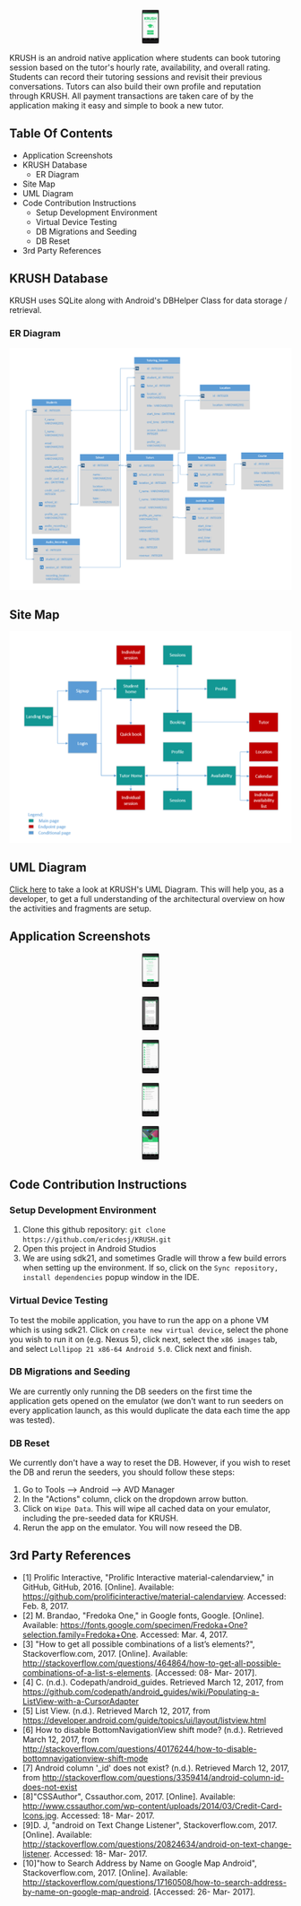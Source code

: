 <p align="center">
  <img src="login-signup.png" alt="Krush Login" style="width: 30px; height: 60px;">
</p>

KRUSH is an android native application where students can book tutoring session based on the tutor's hourly rate, availability, and overall rating. Students can record their tutoring sessions and revisit their previous conversations. Tutors can also build their own profile and reputation through KRUSH. All payment transactions are taken care of by the application making it easy and simple to book a new tutor. 

## Table Of Contents
- Application Screenshots
- KRUSH Database
  - ER Diagram
- Site Map
- UML Diagram
- Code Contribution Instructions
  - Setup Development Environment
  - Virtual Device Testing
  - DB Migrations and Seeding
  - DB Reset
- 3rd Party References

## KRUSH Database 
KRUSH uses SQLite along with Android's DBHelper Class for data storage / retrieval.

### ER Diagram
![ER Diagram](erd.png)

## Site Map
![Site Map](sitemap.png)

## UML Diagram
[Click here](https://drive.google.com/open?id=0B_oCfPfOVbvWUV9GdHV5SXNPV1k) to take a look at KRUSH's UML Diagram. This will help you, as a developer, to get a full understanding of the architectural overview on how the activities and fragments are setup.

## Application Screenshots
<p align="center">
  <img src="registration.png" alt="Registration" style="width: 30px; height: 60px;">
</p>
<p align="center">
  <img src="user-guide.png" alt="User Guide" style="width: 30px; height: 60px;">
</p>
<p align="center">
  <img src="booking.png" alt="Booking View" style="width: 30px; height: 60px;">
</p>
<p align="center">
  <img src="history.png" alt="Session History View" style="width: 30px; height: 60px;">
</p>
<p align="center">
  <img src="profile.png" alt="User Profile" style="width: 30px; height: 60px;">
</p>

## Code Contribution Instructions

### Setup Development Environment
1. Clone this github repository: `git clone https://github.com/ericdesj/KRUSH.git`
2. Open this project in Android Studios
3. We are using sdk21, and sometimes Gradle will throw a few build errors when setting up the environment. If so, click on the `Sync repository, install dependencies` popup window in the IDE.

### Virtual Device Testing
To test the mobile application, you have to run the app on a phone VM which is using sdk21. Click on `create new virtual device`, select the phone you wish to run it on (e.g. Nexus 5), click next, select the `x86 images` tab, and select `Lollipop 21 x86-64 Android 5.0`. Click next and finish. 

### DB Migrations and Seeding
We are currently only running the DB seeders on the first time the application gets opened on the emulator (we don't want to run seeders on every application launch, as this would duplicate the data each time the app was tested).

### DB Reset
We currently don't have a way to reset the DB. However, if you wish to reset the DB and rerun the seeders, you should follow these steps:
1. Go to Tools --> Android --> AVD Manager
2. In the "Actions" column, click on the dropdown arrow button.
3. Click on `Wipe Data`. This will wipe all cached data on your emulator, including the pre-seeded data for KRUSH. 
4. Rerun the app on the emulator. You will now reseed the DB.

## 3rd Party References
- [1] Prolific Interactive, "Prolific Interactive material-calendarview," in GitHub, GitHub, 2016. [Online]. Available: https://github.com/prolificinteractive/material-calendarview. Accessed: Feb. 8, 2017.
- [2] M. Brandao, "Fredoka One," in Google fonts, Google. [Online]. Available: https://fonts.google.com/specimen/Fredoka+One?selection.family=Fredoka+One. Accessed: Mar. 4, 2017.
- [3] "How to get all possible combinations of a list’s elements?", Stackoverflow.com, 2017. [Online]. Available: http://stackoverflow.com/questions/464864/how-to-get-all-possible-combinations-of-a-list-s-elements. [Accessed: 08- Mar- 2017].
- [4] C. (n.d.). Codepath/android_guides. Retrieved March 12, 2017, from https://github.com/codepath/android_guides/wiki/Populating-a-ListView-with-a-CursorAdapter
- [5] List View. (n.d.). Retrieved March 12, 2017, from https://developer.android.com/guide/topics/ui/layout/listview.html
- [6] How to disable BottomNavigationView shift mode? (n.d.). Retrieved March 12, 2017, from http://stackoverflow.com/questions/40176244/how-to-disable-bottomnavigationview-shift-mode
- [7] Android column '_id' does not exist? (n.d.). Retrieved March 12, 2017, from http://stackoverflow.com/questions/3359414/android-column-id-does-not-exist
- [8]"CSSAuthor", Cssauthor.com, 2017. [Online]. Available: http://www.cssauthor.com/wp-content/uploads/2014/03/Credit-Card-Icons.jpg. Accessed: 18- Mar- 2017.
- [9]D. J, "android on Text Change Listener", Stackoverflow.com, 2017. [Online]. Available: http://stackoverflow.com/questions/20824634/android-on-text-change-listener. Accessed: 18- Mar- 2017.
- [10]"how to Search Address by Name on Google Map Android", Stackoverflow.com, 2017. [Online]. Available: http://stackoverflow.com/questions/17160508/how-to-search-address-by-name-on-google-map-android. [Accessed: 26- Mar- 2017].
